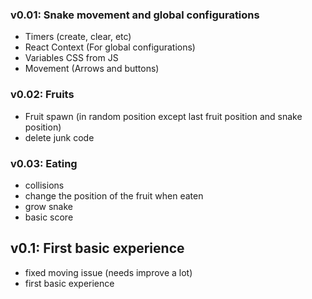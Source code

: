 ### v0.01: Snake movement and global configurations

- Timers (create, clear, etc)
- React Context (For global configurations)
- Variables CSS from JS
- Movement (Arrows and buttons)


### v0.02: Fruits

- Fruit spawn (in random position except last fruit position and snake position)
- delete junk code

### v0.03: Eating

- collisions
- change the position of the fruit when eaten
- grow snake
- basic score

## v0.1: First basic experience

- fixed moving issue (needs improve a lot)
- first basic experience 